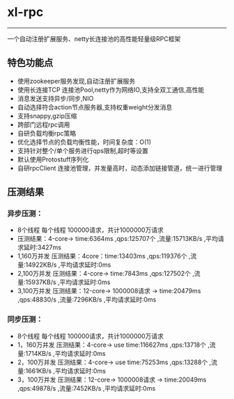 # xl-rpc
---
一个自动注册扩展服务、netty长连接池的高性能轻量级RPC框架
<br/>
## 特色功能点
  * 使用zookeeper服务发现,自动注册扩展服务
  * 使用长连接TCP 连接池Pool,netty作为网络IO,支持全双工通信,高性能
  * 消息发送支持异步/同步,NIO
  * 自动选择符合action节点服务器,支持权重weight分发消息
  * 支持snappy,gzip压缩
  * 跨部门远程rpc调用
  * 自研负载均衡rpc策略
  * 优化选择节点的负载均衡性能，时间复杂度：O(1)
  * 支持针对整个/单个服务进行qps限制,超时等设置
  * 默认使用Protostuff序列化
  * 自研rpcClient 连接池管理，并发量高时，动态添加链接管道，统一进行管理
  
  
## 压测结果


  ### 异步压测：
  *  8个线程 每个线程 100000请求，共计1000000万请求
  * 压测结果：4-core-> time:6364ms ,qps:125707个 ,流量:15713KB/s ,平均请求延时:3427ms
  * 1,160万并发 压测结果：4core：time:13403ms ,qps:119376个 ,流量:14922KB/s ,平均请求延时:0ms
  * 2,100万并发 压测结果：4-core-> time:7843ms ,qps:127502个 ,流量:15937KB/s ,平均请求延时:0ms
  * 3,100万并发 压测结果：12-core-> 1000008请求 -> time:20479ms ,qps:48830/s ,流量:7296KB/s ,平均请求延时:0ms
  
  ### 同步压测：
  *  8个线程 每个线程 100000请求，共计1000000万请求
  * 1，160万并发 压测结果：4-core-> use time:116627ms ,qps:13718个 ,流量:1714KB/s ,平均请求延时:0ms
  * 2，100万并发 压测结果：4-core-> use time:75253ms ,qps:13288个 ,流量:1661KB/s ,平均请求延时:0ms
  * 3，100万并发 压测结果：12-core-> 1000008请求 -> time:20049ms ,qps:49878/s ,流量:7452KB/s ,平均请求延时:0ms

